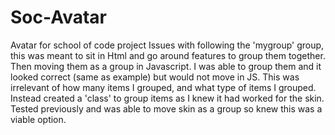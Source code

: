 # Soc-Avatar
Avatar for school of code project
Issues with following the 'mygroup' group, this was meant to sit in Html and go around features to group them together. 
Then moving them as a group in Javascript. I was able to group them and it looked correct (same as example) but would not move in JS. 
This was irrelevant of how many items I grouped, and what type of items I grouped. 
Instead created a 'class' to group items as I knew it had worked for the skin. 
Tested previously and was able to move skin as a group so knew this was a viable option. 
